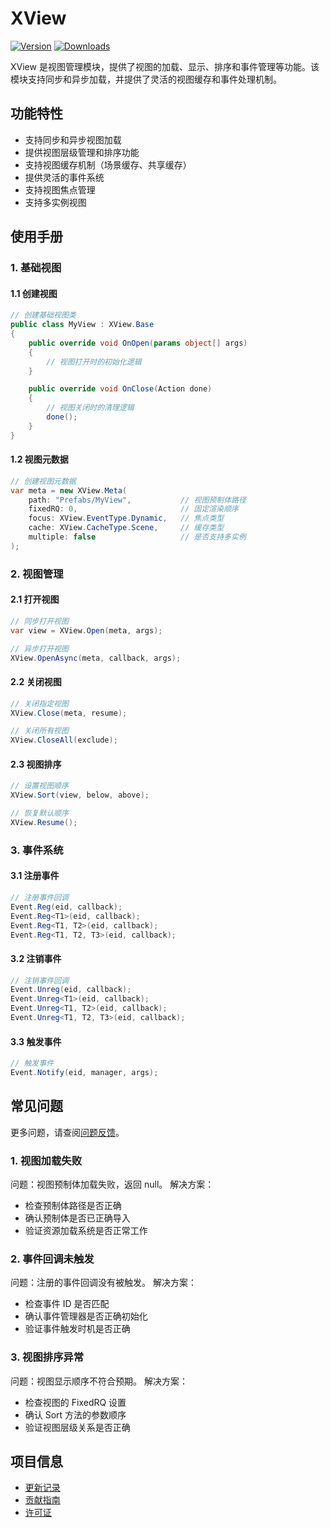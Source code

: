 # XView

[![Version](https://img.shields.io/npm/v/org.eframework.u3d.msv)](https://www.npmjs.com/package/org.eframework.u3d.msv)
[![Downloads](https://img.shields.io/npm/dm/org.eframework.u3d.msv)](https://www.npmjs.com/package/org.eframework.u3d.msv)  

XView 是视图管理模块，提供了视图的加载、显示、排序和事件管理等功能。该模块支持同步和异步加载，并提供了灵活的视图缓存和事件处理机制。

## 功能特性

- 支持同步和异步视图加载
- 提供视图层级管理和排序功能
- 支持视图缓存机制（场景缓存、共享缓存）
- 提供灵活的事件系统
- 支持视图焦点管理
- 支持多实例视图

## 使用手册

### 1. 基础视图

#### 1.1 创建视图
```csharp
// 创建基础视图类
public class MyView : XView.Base
{
    public override void OnOpen(params object[] args)
    {
        // 视图打开时的初始化逻辑
    }

    public override void OnClose(Action done)
    {
        // 视图关闭时的清理逻辑
        done();
    }
}
```

#### 1.2 视图元数据
```csharp
// 创建视图元数据
var meta = new XView.Meta(
    path: "Prefabs/MyView",           // 视图预制体路径
    fixedRQ: 0,                       // 固定渲染顺序
    focus: XView.EventType.Dynamic,   // 焦点类型
    cache: XView.CacheType.Scene,     // 缓存类型
    multiple: false                   // 是否支持多实例
);
```

### 2. 视图管理

#### 2.1 打开视图
```csharp
// 同步打开视图
var view = XView.Open(meta, args);

// 异步打开视图
XView.OpenAsync(meta, callback, args);
```

#### 2.2 关闭视图
```csharp
// 关闭指定视图
XView.Close(meta, resume);

// 关闭所有视图
XView.CloseAll(exclude);
```

#### 2.3 视图排序
```csharp
// 设置视图顺序
XView.Sort(view, below, above);

// 恢复默认顺序
XView.Resume();
```

### 3. 事件系统

#### 3.1 注册事件
```csharp
// 注册事件回调
Event.Reg(eid, callback);
Event.Reg<T1>(eid, callback);
Event.Reg<T1, T2>(eid, callback);
Event.Reg<T1, T2, T3>(eid, callback);
```

#### 3.2 注销事件
```csharp
// 注销事件回调
Event.Unreg(eid, callback);
Event.Unreg<T1>(eid, callback);
Event.Unreg<T1, T2>(eid, callback);
Event.Unreg<T1, T2, T3>(eid, callback);
```

#### 3.3 触发事件
```csharp
// 触发事件
Event.Notify(eid, manager, args);
```

## 常见问题

更多问题，请查阅[问题反馈](../../CONTRIBUTING.md#问题反馈)。

### 1. 视图加载失败
问题：视图预制体加载失败，返回 null。
解决方案：
- 检查预制体路径是否正确
- 确认预制体是否已正确导入
- 验证资源加载系统是否正常工作

### 2. 事件回调未触发
问题：注册的事件回调没有被触发。
解决方案：
- 检查事件 ID 是否匹配
- 确认事件管理器是否正确初始化
- 验证事件触发时机是否正确

### 3. 视图排序异常
问题：视图显示顺序不符合预期。
解决方案：
- 检查视图的 FixedRQ 设置
- 确认 Sort 方法的参数顺序
- 验证视图层级关系是否正确

## 项目信息

- [更新记录](../../CHANGELOG.md)
- [贡献指南](../../CONTRIBUTING.md)
- [许可证](../../LICENSE)
